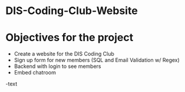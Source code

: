 # DIS-Coding-Club-Website

# Objectives for the project
- Create a website for the DIS Coding Club
- Sign up form for new members (SQL and Email Validation w/ Regex)
- Backend with login to see members
- Embed chatroom

-text